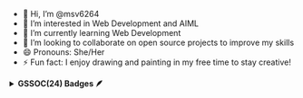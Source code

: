 - 👋 Hi, I’m @msv6264
- 👀 I’m interested in Web Development and AIML
- 🌱 I’m currently learning Web Development
- 💞️ I’m looking to collaborate on open source projects to improve my skills
- 😄 Pronouns: She/Her
- ⚡ Fun fact: I enjoy drawing and painting in my free time to stay creative!

<details>	
 <summary><b>GSSOC(24) Badges 🪶</b></summary><br>
<div style='display:flex; align-items:center; gap: 10px;' align='center'><a href="https://gssoc.girlscript.tech/leaderboard">
<img src="https://raw.githubusercontent.com/GSSoC24/Postman-Challenge/main/docs/assets/Postman%20White.png" width="100px" height="100px" />
  <img src="https://raw.githubusercontent.com/GSSoC24/Postman-Challenge/main/docs/assets/5.png" width="100px" height="100px" />
</div>
</details>
